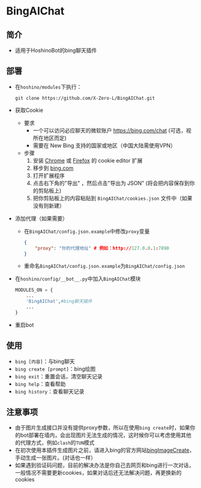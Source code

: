 # BingAIChat

## 简介

- 适用于HoshinoBot的bing聊天插件

## 部署

- 在`hoshino/modules`下执行：

    ```shell
    git clone https://github.com/X-Zero-L/BingAIChat.git
    ```

- 获取Cookie

  - 要求
    - 一个可以访问必应聊天的微软账户 <https://bing.com/chat> (可选，视所在地区而定)
    - 需要在 New Bing 支持的国家或地区（中国大陆需使用VPN）
  - 步骤
    1. 安装 [Chrome](https://chrome.google.com/webstore/detail/cookie-editor/hlkenndednhfkekhgcdicdfddnkalmdm) 或 [Firefox](https://addons.mozilla.org/en-US/firefox/addon/cookie-editor/) 的 cookie editor 扩展
    2. 移步到 [bing.com](https://bing.com)
    3. 打开扩展程序
    4. 点击右下角的"导出" ，然后点击"导出为 JSON" (将会把内容保存到你的剪贴板上)
    5. 把你剪贴板上的内容粘贴到 `BingAIChat/cookies.json` 文件中（如果没有则新建）

- 添加代理（如果需要）

  - 在`BingAIChat/config.json.example`中修改`proxy`变量

    ```json
    {
        "proxy": "你的代理地址" # 例如：http://127.0.0.1:7890
    }
    ```

  - 重命名`BingAIChat/config.json.example`为`BingAIChat/config.json`

- 在`hoshino/config/__bot__.py`中加入`BingAIChat`模块

    ```python
    MODULES_ON = {
        ...
        'BingAIChat',#bing聊天插件
        ...
    }
    ```

- 重启bot

## 使用

- `bing [内容]`：与bing聊天
- `bing create [prompt]`：bing绘图
- `bing exit`：重置会话，清空聊天记录
- `bing help`：查看帮助
- `bing history`：查看聊天记录

## 注意事项

- 由于图片生成接口并没有提供proxy参数，所以在使用`bing create`时，如果你的bot部署在墙内，会出现图片无法生成的情况，这时候你可以考虑使用其他的代理方式，例如`clash`的`TUN`模式
- 在初次使用本插件生成图片之前，请进入bing的官方网站[bingImageCreate](https://www.bing.com/images/create)，手动生成一张图片。(对话也一样）
- 如果遇到验证码问题，目前的解决办法是你自己去网页和bing进行一次对话，一般情况不需要更新cookies，如果对话后还无法解决问题，再更换新的cookies
